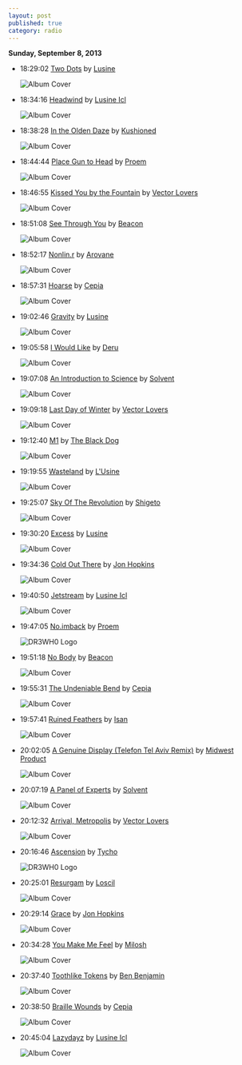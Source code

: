```yaml
---
layout: post
published: true
category: radio
---
```


**Sunday, September  8, 2013**

*   18:29:02  [Two Dots](http://goo.gl/wd4Wdo) by [Lusine](http://www.last.fm/music/Lusine)

    ![Album Cover](http://userserve-ak.last.fm/serve/174s/57818755.png "A Certain Distance")

*   18:34:16  [Headwind](http://goo.gl/l1DfEh) by [Lusine Icl](http://www.last.fm/music/Lusine+Icl)

    ![Album Cover](http://userserve-ak.last.fm/serve/174s/60817015.jpg "Language Barrier")

*   18:38:28  [In the Olden Daze](http://goo.gl/0ZAUFv) by [Kushioned](http://www.last.fm/music/Kushioned)

    ![Album Cover](http://userserve-ak.last.fm/serve/174s/92124533.jpg "In the Olden Daze")

*   18:44:44  [Place Gun to Head](http://goo.gl/N3IwFX) by [Proem](http://www.last.fm/music/Proem)

    ![Album Cover](http://userserve-ak.last.fm/serve/174s/50606135.png "Socially Inept")

*   18:46:55  [Kissed You by the Fountain](http://goo.gl/BhknMI) by [Vector Lovers](http://www.last.fm/music/Vector+Lovers)

    ![Album Cover](http://userserve-ak.last.fm/serve/174s/8743303.jpg "Vector Lovers")

*   18:51:08  [See Through You](http://goo.gl/SpOvq2) by [Beacon](http://www.last.fm/music/Beacon)

    ![Album Cover](http://userserve-ak.last.fm/serve/174s/70996758.jpg "No Body EP")

*   18:52:17  [Nonlin.r](http://goo.gl/X2lpDQ) by [Arovane](http://www.last.fm/music/Arovane)

    ![Album Cover](http://images.amazon.com/images/P/B000040JN1.01._SCMZZZZZZZ_.jpg "Atol Scrap")

*   18:57:31  [Hoarse](http://goo.gl/iBcqcm) by [Cepia](http://www.last.fm/music/Cepia)

    ![Album Cover](http://userserve-ak.last.fm/serve/174s/32917829.jpg "Idol Tryouts Two: Ghostly International Vol. Two")

*   19:02:46  [Gravity](http://goo.gl/rDCWJk) by [Lusine](http://www.last.fm/music/Lusine)

    ![Album Cover](http://userserve-ak.last.fm/serve/174s/57818755.png "A Certain Distance")

*   19:05:58  [I Would Like](http://goo.gl/aW5U1l) by [Deru](http://www.last.fm/music/Deru)

    ![Album Cover](http://userserve-ak.last.fm/serve/174s/62506065.jpg "Say Goodbye To Useless")

*   19:07:08  [An Introduction to Science](http://goo.gl/pRJukR) by [Solvent](http://www.last.fm/music/Solvent)

    ![Album Cover](http://userserve-ak.last.fm/serve/174s/33091335.jpg "Apples & Synthesizers")

*   19:09:18  [Last Day of Winter](http://goo.gl/um1N0H) by [Vector Lovers](http://www.last.fm/music/Vector+Lovers)

    ![Album Cover](http://userserve-ak.last.fm/serve/174s/54659979.jpg "Soundsystem 01")

*   19:12:40  [M1](http://goo.gl/5knYFI) by [The Black Dog](http://www.last.fm/music/The+Black+Dog)

    ![Album Cover](http://userserve-ak.last.fm/serve/174s/44585703.jpg "Music for Real Airports")

*   19:19:55  [Wasteland](http://goo.gl/6TJzlH) by [L'Usine](http://www.last.fm/music/L'Usine)

    ![Album Cover](http://userserve-ak.last.fm/serve/174s/70080402.jpg "Surface EP")

*   19:25:07  [Sky Of The Revolution](http://goo.gl/7cEbR1) by [Shigeto](http://www.last.fm/music/Shigeto)

    ![Album Cover](http://userserve-ak.last.fm/serve/174s/57509959.png "Full Circle")

*   19:30:20  [Excess](http://goo.gl/eps2t7) by [Lusine](http://www.last.fm/music/Lusine)

    ![Album Cover](http://userserve-ak.last.fm/serve/174s/33065943.jpg "Push")

*   19:34:36  [Cold Out There](http://goo.gl/6gLNPO) by [Jon Hopkins](http://www.last.fm/music/Jon+Hopkins)

    ![Album Cover](http://userserve-ak.last.fm/serve/174s/90579423.png "Opalescent")

*   19:40:50  [Jetstream](http://goo.gl/rrTyYd) by [Lusine Icl](http://www.last.fm/music/Lusine+Icl)

    ![Album Cover](http://userserve-ak.last.fm/serve/174s/60817015.jpg "Language Barrier")

*   19:47:05  [No.imback](http://goo.gl/3TS33b) by [Proem](http://www.last.fm/music/Proem)

    ![DR3WH0 Logo](https://dl.dropboxusercontent.com/u/8239797/DR3WH0.png "DR3WH0 RadioBlog")

*   19:51:18  [No Body](http://goo.gl/OzhbTS) by [Beacon](http://www.last.fm/music/Beacon)

    ![Album Cover](http://userserve-ak.last.fm/serve/174s/70996758.jpg "No Body EP")

*   19:55:31  [The Undeniable Bend](http://goo.gl/uE3woQ) by [Cepia](http://www.last.fm/music/Cepia)

    ![Album Cover](http://userserve-ak.last.fm/serve/174s/60823833.png "Natura Morta")

*   19:57:41  [Ruined Feathers](http://goo.gl/gzCeS9) by [Isan](http://www.last.fm/music/Isan)

    ![Album Cover](http://userserve-ak.last.fm/serve/174s/36112235.png "Plans drawn in pencil  (official morr music upload)")

*   20:02:05  [A Genuine Display (Telefon Tel Aviv Remix)](http://goo.gl/lqVMSu) by [Midwest Product](http://www.last.fm/music/Midwest+Product)

    ![Album Cover](http://userserve-ak.last.fm/serve/174s/92629459.png "Remixes Compiled")

*   20:07:19  [A Panel of Experts](http://goo.gl/a3U8Vt) by [Solvent](http://www.last.fm/music/Solvent)

    ![Album Cover](http://images.amazon.com/images/P/B00005QZA8.03.MZZZZZZZ.jpg "Solvent City")

*   20:12:32  [Arrival, Metropolis](http://goo.gl/P2SBzw) by [Vector Lovers](http://www.last.fm/music/Vector+Lovers)

    ![Album Cover](http://userserve-ak.last.fm/serve/174s/68914654.jpg "Capsule for one")

*   20:16:46  [Ascension](http://goo.gl/PBeq1L) by [Tycho](http://www.last.fm/music/Tycho)

    ![DR3WH0 Logo](https://dl.dropboxusercontent.com/u/8239797/DR3WH0.png "DR3WH0 RadioBlog")

*   20:25:01  [Resurgam](http://goo.gl/QwbJOz) by [Loscil](http://www.last.fm/music/Loscil)

    ![Album Cover](http://userserve-ak.last.fm/serve/174s/71217920.jpg "Submers")

*   20:29:14  [Grace](http://goo.gl/Ww1JBI) by [Jon Hopkins](http://www.last.fm/music/Jon+Hopkins)

    ![Album Cover](http://userserve-ak.last.fm/serve/174s/90579423.png "Opalescent")

*   20:34:28  [You Make Me Feel](http://goo.gl/OJn74w) by [Milosh](http://www.last.fm/music/Milosh)

    ![Album Cover](http://userserve-ak.last.fm/serve/174s/73661162.jpg "You Make Me Feel")

*   20:37:40  [Toothlike Tokens](http://goo.gl/EvxJbw) by [Ben Benjamin](http://www.last.fm/music/Ben+Benjamin)

    ![Album Cover](http://userserve-ak.last.fm/serve/174s/32955947.jpg "The Many Moods of Ben Benjamin Vol. 1")

*   20:38:50  [Braille Wounds](http://goo.gl/kje0Y8) by [Cepia](http://www.last.fm/music/Cepia)

    ![Album Cover](http://userserve-ak.last.fm/serve/174s/60823833.png "Natura Morta")

*   20:45:04  [Lazydayz](http://goo.gl/gepzOz) by [Lusine Icl](http://www.last.fm/music/Lusine+Icl)

    ![Album Cover](http://userserve-ak.last.fm/serve/174s/3521619.jpg "A Pseudo Steady State")

